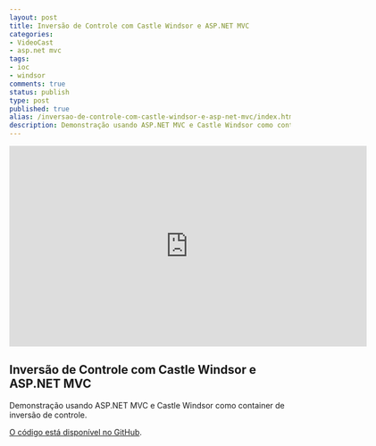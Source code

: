 ```yaml
---
layout: post
title: Inversão de Controle com Castle Windsor e ASP.NET MVC
categories:
- VideoCast
- asp.net mvc
tags:
- ioc
- windsor
comments: true
status: publish
type: post
published: true
alias: /inversao-de-controle-com-castle-windsor-e-asp-net-mvc/index.html
description: Demonstração usando ASP.NET MVC e Castle Windsor como container de inversão de controle.
---
```

<iframe src="http://www.youtube.com/embed/zRoYsC6TkRE" frameborder="0" width="640" height="360"></iframe>
<h2>Inversão de Controle com Castle Windsor e ASP.NET MVC</h2>
Demonstração usando ASP.NET MVC e Castle Windsor como container de inversão de controle.

<a href="https://github.com/vintem/demoiocwindsor" target="_blank">O código está disponível no GitHub</a>.
